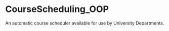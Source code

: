 CourseScheduling_OOP
====================

An automatic course scheduler available for use by University Departments.
